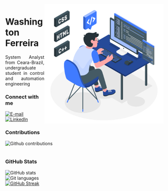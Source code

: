 <!--
**Washington-eng/Washington-eng** is a ✨ _special_ ✨ repository because its `README.md` (this file) appears on your GitHub profile.

Here are some ideas to get you started:

- 🔭 I’m currently working on ...
- 🌱 I’m currently learning ...
- 👯 I’m looking to collaborate on ...
- 🤔 I’m looking for help with ...
- 💬 Ask me about ...
- 📫 How to reach me: ...
- 😄 Pronouns: ...
- ⚡ Fun fact: ...
-->
<img align="right" alt="Developer vector created by storyset - www.freepik.com" height="380" src="Programming-amico (3).svg">

<h1>
    <span color= "#2F81F7">Washington Ferreira</span>
</h1>

<p align="justify">System Analyst from Ceara-Brazil, undergraduate student in control and automation engineering
<!--
[![Preview](https://img.shields.io/badge/Portfolio-000?style=for-the-badge&logo=github&logoColor=FF00F6)](https://elidianaandrade.github.io/)
[![GitHub Page](https://img.shields.io/badge/elidianaandrade.github.io-67136f?style=for-the-badge)](https://elidianaandrade.github.io/)
-->
<h3 align="left">Connect with me</h3>

[![E-mail](https://img.shields.io/badge/-Email-000?style=for-the-badge&logo=microsoft-outlook&logoColor=2F81F7&color:FFF)](mailto:washington.eng1@gmail.com)
[![LinkedIn](https://img.shields.io/badge/-LinkedIn-000?style=for-the-badge&logo=linkedin&logoColor=2F81F7&color:FFF)](linkedin.com/in/washington-ferreira-659667217/)

<h3>Contributions</h3>

![Github contributions](https://github-profile-trophy.vercel.app/?username=Washington-eng&theme=transparent&row=2&no-bg=true&column=3&margin-w=15&margin-h=15)
<br>
<br>
<h3 align="left">GitHub Stats</h3>

![GitHub stats](https://github-readme-stats-git-masterrstaa-rickstaa.vercel.app/api?username=Washington-eng&hide_title=true&show_icons=true&include_all_commits=false&count_private=true&line_height=25&hide=issues&bg_color=000&title_color=2F81F7&text_color=FFF&border_radius=3&border_color=2F81F7&icon_color=2F81F7&theme=jolly)
<br>
![Git languages](https://github-readme-stats.vercel.app/api/top-langs/?username=Washington-eng&layout=compact&line_height=25&hide=issues&bg_color=000&title_color=2F81F7&text_color=FFF&border_radius=3&border_color=2F81F7&icon_color=2F81F7&theme=jolly)
<br>
[![GitHub Streak](https://streak-stats.demolab.com?user=Washington-eng&theme=transparent&hide_border=true&border_radius=3&background=040404)](https://git.io/streak-stats)
